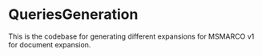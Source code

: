 # QueriesGeneration

This is the codebase for generating different expansions for MSMARCO v1 for document expansion.
